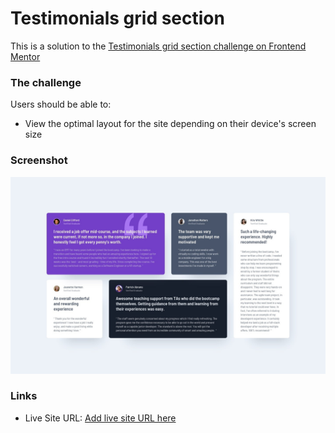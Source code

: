 # Testimonials grid section 

This is a solution to the [Testimonials grid section challenge on Frontend Mentor](https://www.frontendmentor.io/challenges/testimonials-grid-section-Nnw6J7Un7)

### The challenge

Users should be able to:

- View the optimal layout for the site depending on their device's screen size

### Screenshot

![](./testimonials-grid-section-main/design/desktop-design.jpg)

### Links

- Live Site URL: [Add live site URL here](https://your-live-site-url.com)

